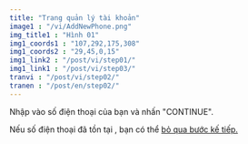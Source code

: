 ```yaml
---
title: "Trang quản lý tài khoản"
image1 : "/vi/AddNewPhone.png"
img_title1 : "Hình 01"
img1_coords1 : "107,292,175,308"
img1_coords2 : "29,45,0,15"
img1_link2 : "/post/vi/step01/"
img1_link1 : "/post/vi/step03/"
tranvi : "/post/vi/step02/"
tranen : "/post/en/step02/"
---
```

Nhập vào số điện thoại của bạn và nhấn "CONTINUE".

Nếu số điện thoại đã tồn tại , bạn có thể <a href="https://vhminhquan.github.io/guide/step04/">bỏ qua bước kế tiếp.</a>




